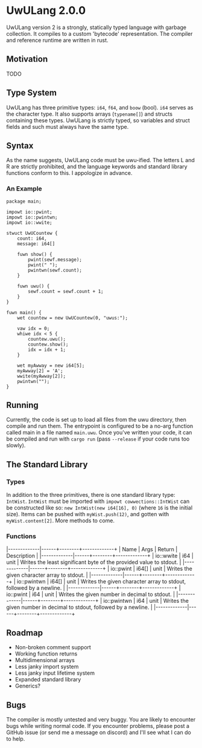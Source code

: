 # UwULang 2.0.0
UwULang version 2 is a strongly, statically typed language with garbage collection.  It compiles to a custom 'bytecode' representation.  The compiler and reference runtime are written in rust.

## Motivation
TODO

## Type System
UwULang has three primitive types: `i64`, `f64`, and `boow` (bool).  `i64` serves as the character type.  It also supports arrays (`typename[]`) and structs containing these types.  UwULang is strictly typed, so variables and struct fields and such must always have the same type.

## Syntax
As the name suggests, UwULang code must be uwu-ified.  The letters L and R are strictly prohibited, and the language keywords and standard library functions conform to this.  I appologize in advance.

### An Example
```
package main;

impowt io::pwint;
impowt io::pwintwn;
impowt io::wwite;

stwuct UwUCountew {
    count: i64,
    message: i64[]

    fuwn show() {
        pwint(sewf.message);
        pwint(" ");
        pwintwn(sewf.count);
    }

    fuwn uwu() {
        sewf.count = sewf.count + 1;
    }
}

fuwn main() {
    wet countew = new UwUCountew(0, "uwus:");

    vaw idx = 0;
    whiwe idx < 5 {
        countew.uwu();
        countew.show();
        idx = idx + 1;
    }

    wet myAwway = new i64[5];
    myAwway[2] = 'A';
    wwite(myAwway[2]);
    pwintwn("");
}
```

## Running
Currently, the code is set up to load all files from the uwu directory, then compile and run them.  The entrypoint is configured to be a no-arg function called main in a file named `main.uwu`.  Once you've written your code, it can be compiled and run with `cargo run` (pass `--release` if your code runs too slowly).

## The Standard Library
### Types
In addition to the three primitives, there is one standard library type: `IntWist`.  `IntWist` must be imported with `impowt cowwections::IntWist` can be constructed like so: `new IntWist(new i64[16], 0)` (where `16` is the initial size).  Items can be pushed with `myWist.push(12)`, and gotten with `myWist.content[2]`.  More methods to come.

### Functions
|-------------|------+--------+-------------+
|    Name     | Args | Return | Description |
|-------------|------+--------+-------------+
| io::wwite   | i64  | unit   | Writes the least significant byte of the provided value to stdout. |
|-------------|------+--------+-------------+
| io::pwint   | i64[] | unit   | Writes the given character array to stdout. |
|-------------|------+--------+-------------+
| io::pwintwn | i64[] | unit   | Writes the given character array to stdout, followed by a newline. |
|-------------|------+--------+-------------+
| io::pwint   | i64  | unit   | Writes the given number in decimal to stdout. |
|-------------|------+--------+-------------+
| io::pwintwn | i64  | unit   | Writes the given number in decimal to stdout, followed by a newline. |
|-------------|------+--------+-------------+


## Roadmap
 * Non-broken comment support
 * Working function returns
 * Multidimensional arrays
 * Less janky import system
 * Less janky input lifetime system
 * Expanded standard library
 * Generics?

## Bugs
The compiler is mostly untested and very buggy.  You are likely to encounter bugs while writing normal code.  If you encounter problems, please post a GitHub issue (or send me a message on discord) and I'll see what I can do to help.
